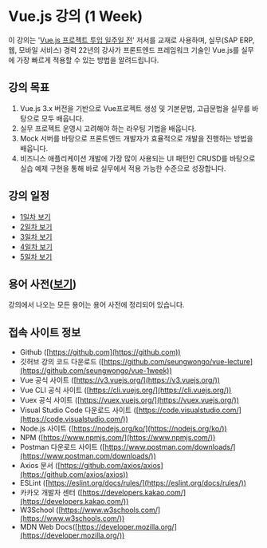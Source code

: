 # Vue.js 강의 (1 Week)

이 강의는 '[Vue.js 프로젝트 투입 일주일 전](http://www.yes24.com/Product/Goods/101926719)' 저서를 교재로 사용하며, 실무(SAP ERP, 웹, 모바일 서비스) 경력 22년의 강사가 프론트엔드 프레임워크 기술인 Vue.js를 실무에 가장 빠르게 적용할 수 있는 방법을 알려드립니다.

## 강의 목표

1. Vue.js 3.x 버전을 기반으로 Vue프로젝트 생성 및 기본문법, 고급문법을 실무를 바탕으로 모두 배웁니다.
2. 실무 프로젝트 운영시 고려해야 하는 라우팅 기법을 배웁니다.
3. Mock 서버를 바탕으로 프론트엔드 개발자가 효율적으로 개발을 진행하는 방법을 배웁니다.
4. 비즈니스 애플리케이션 개발에 가장 많이 사용되는 UI 패턴인 CRUSD를 바탕으로 실습 예제 구현을 통해 바로 실무에서 적용 가능한 수준으로 성장합니다.

## 강의 일정

- [1일차 보기](https://github.com/seungwongo/vue-1week/wiki/%EA%B0%95%EC%9D%98-1%EC%9D%BC%EC%B0%A8)
- [2일차 보기](https://github.com/seungwongo/vue-1week/wiki/%EA%B0%95%EC%9D%98-2%EC%9D%BC%EC%B0%A8)
- [3일차 보기](https://github.com/seungwongo/vue-1week/wiki/%EA%B0%95%EC%9D%98-3%EC%9D%BC%EC%B0%A8)
- [4일차 보기](https://github.com/seungwongo/vue-1week/wiki/%EA%B0%95%EC%9D%98-4%EC%9D%BC%EC%B0%A8)
- [5일차 보기](https://github.com/seungwongo/vue-1week/wiki/%EA%B0%95%EC%9D%98-5%EC%9D%BC%EC%B0%A8)

## 용어 사전([보기](https://github.com/seungwongo/vue-1week/wiki/%EC%9A%A9%EC%96%B4%EC%82%AC%EC%A0%84))

강의에서 나오는 모든 용어는 용어 사전에 정리되어 있습니다.

## 접속 사이트 정보

- Github ([https://github.com](https://github.com))
- 깃허브 강의 코드 다운로드 ([https://github.com/seungwongo/vue-lecture](https://github.com/seungwongo/vue-1week))
- Vue 공식 사이트 ([https://v3.vuejs.org/](https://v3.vuejs.org/))
- Vue CLI 공식 사이트 ([https://cli.vuejs.org/](https://cli.vuejs.org/))
- Vuex 공식 사이트 ([https://vuex.vuejs.org/](https://vuex.vuejs.org/))
- Visual Studio Code 다운로드 사이트 ([https://code.visualstudio.com/](https://code.visualstudio.com/))
- Node.js 사이트 ([https://nodejs.org/ko/](https://nodejs.org/ko/))
- NPM ([https://www.npmjs.com/](https://www.npmjs.com/))
- Postman 다운로드 사이트 ([https://www.postman.com/downloads/](https://www.postman.com/downloads/))
- Axios 문서 ([https://github.com/axios/axios](https://github.com/axios/axios))
- ESLint ([https://eslint.org/docs/rules/](https://eslint.org/docs/rules/))
- 카카오 개발자 센터 ([https://developers.kakao.com/](https://developers.kakao.com/))
- W3School ([https://www.w3schools.com/](https://www.w3schools.com/))
- MDN Web Docs([https://developer.mozilla.org/](https://developer.mozilla.org/))
